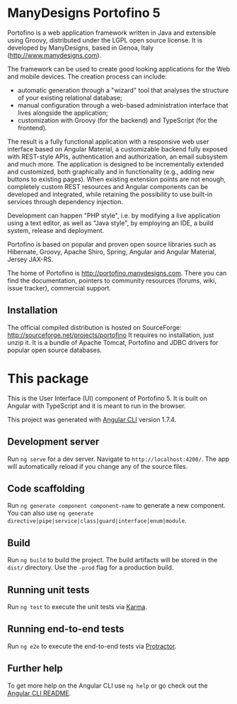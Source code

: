 # ManyDesigns Portofino 5 #

Portofino is a web application framework written in Java and extensible using Groovy, distributed under the LGPL open
source license. It is developed by ManyDesigns, based in Genoa, Italy (http://www.manydesigns.com).

The framework can be used to create good looking applications for the Web and mobile devices. The creation process can include:
 - automatic generation through a "wizard" tool that analyses the structure of your existing relational database;
 - manual configuration through a web-based administration interface that lives alongside the application;
 - customization with Groovy (for the backend) and TypeScript (for the frontend).
 
The result is a fully functional application with a responsive web user interface based on Angular Material, a customizable backend fully exposed with REST-style APIs, authentication and authorization, an email subsystem and much more.
The application is designed to be incrementally extended and customized, both graphically and in functionality (e.g., adding new buttons to existing pages). When existing extension points are not enough, completely custom REST resources and Angular components can be developed and integrated, while retaining the possibility to use built-in services through dependency injection.

Development can happen "PHP style", i.e. by modifying a live application using a text editor, as well as "Java style", by employing an IDE, a build system, release and deployment.

Portofino is based on popular and proven open source libraries such as Hibernate, Groovy, Apache Shiro, Spring, Angular and Angular Material, Jersey JAX-RS.

The home of Portofino is http://portofino.manydesigns.com. There you can find the documentation, pointers to community
resources (forums, wiki, issue tracker), commercial support.

## Installation ##

The official compiled distribution is hosted on SourceForge: http://sourceforge.net/projects/portofino
It requires no installation, just unzip it. It is a bundle of Apache Tomcat, Portofino and JDBC drivers for popular
open source databases.

# This package

This is the User Interface (UI) component of Portofino 5. It is built on Angular with TypeScript and it is meant to run in the browser.

This project was generated with [Angular CLI](https://github.com/angular/angular-cli) version 1.7.4.

## Development server

Run `ng serve` for a dev server. Navigate to `http://localhost:4200/`. The app will automatically reload if you change any of the source files.

## Code scaffolding

Run `ng generate component component-name` to generate a new component. You can also use `ng generate directive|pipe|service|class|guard|interface|enum|module`.

## Build

Run `ng build` to build the project. The build artifacts will be stored in the `dist/` directory. Use the `-prod` flag for a production build.

## Running unit tests

Run `ng test` to execute the unit tests via [Karma](https://karma-runner.github.io).

## Running end-to-end tests

Run `ng e2e` to execute the end-to-end tests via [Protractor](http://www.protractortest.org/).

## Further help

To get more help on the Angular CLI use `ng help` or go check out the [Angular CLI README](https://github.com/angular/angular-cli/blob/master/README.md).
